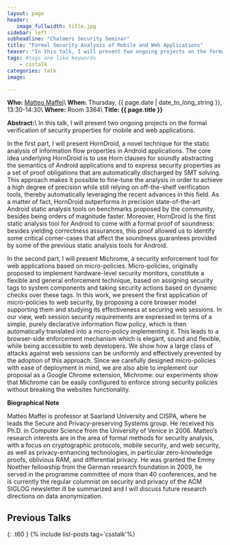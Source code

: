 ```yaml
---
layout: page
header:
   image_fullwidth: title.jpg
sidebar: left
subheadline: "Chalmers Security Seminar"
title: "Formal Security Analysis of Mobile and Web Applications"
teaser: "In this talk, I will present two ongoing projects on the formal verification of security properties for mobile and web applications."
tags: #tags are like keywords
    - csstalk
categories: talk
image:

---
```

**Who:** [Matteo Maffei](https://www.sps.cs.uni-saarland.de/maffei/)\\
**When:**  Thursday, {{ page.date | date_to_long_string }}, 13:30-14:30\\
**Where:** Room 3364\\
**Title: {{ page.title }}**


**Abstract:**\\
In this talk, I will present two ongoing projects on the formal
verification of security properties for mobile and web
applications.

In the first part, I will present HornDroid, a novel technique for the
static analysis of information flow properties in Android
applications. The core idea underlying HornDroid is to use Horn
clauses for soundly abstracting the semantics of Android applications
and to express security properties as a set of proof obligations that
are automatically discharged by SMT solving. This approach makes it
possible to fine-tune the analysis in order to achieve a high degree
of precision while still relying on off-the-shelf verification tools,
thereby automatically leveraging the recent advances in this field. As
a matter of fact, HornDroid outperforms in precision state-of-the-art
Android static analysis tools on benchmarks proposed by the community,
besides being orders of magnitude faster. Moreover, HornDroid is the
first static analysis tool for Android to come with a formal proof of
soundness: besides yielding correctness assurances, this proof allowed
us to identify some critical corner-cases that affect the soundness
guarantees provided by some of the previous static analysis tools for
Android.

In the second part, I will present Michrome, a security enforcement
tool for web applications based on micro-policies. Micro-policies,
originally proposed to implement hardware-level security monitors,
constitute a flexible and general enforcement technique, based on
assigning security tags to system components and taking security
actions based on dynamic checks over these tags. In this work, we
present the first application of micro-policies to web security, by
proposing a core browser model supporting them and studying its
effectiveness at securing web sessions. In our view, web session
security requirements are expressed in terms of a simple, purely
declarative information flow policy, which is then automatically
translated into a micro-policy implementing it. This leads to a
browser-side enforcement mechanism which is elegant, sound and
flexible, while being accessible to web developers. We show how a
large class of attacks against web sessions can be uniformly and
effectively prevented by the adoption of this approach. Since we
carefully designed micro-policies with ease of deployment in mind, we
are also able to implement our proposal as a Google Chrome extension,
Michrome: our experiments show that Michrome can be easily configured
to enforce strong security policies without breaking the websites
functionality.

**Biographical Note**

Matteo Maffei is professor at Saarland University and CISPA, where he
leads the Secure and Privacy-preserving Systems group. He received his
Ph.D. in Computer Science from the University of Venice in 2006.
Matteo’s research interests are in the area of formal methods for
security analysis, with a focus on cryptographic protocols, mobile
security, and web security, as well as privacy-enhancing technologies,
in particular zero-knowledge proofs, oblivious RAM, and differential
privacy. He was granted the Emmy Noether fellowship from the German
research foundation in 2009, he served in the programme committee of
more than 40 conferences, and he is currently the regular columnist on
security and privacy of the ACM SIGLOG newsletter.ill be summarized and I will discuss future research directions on data anonymization.

## Previous Talks
{: .t60 }
{% include list-posts tag='csstalk'%}
